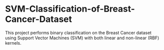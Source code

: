 # SVM-Classification-of-Breast-Cancer-Dataset
This project performs binary classification on the Breast Cancer dataset using Support Vector Machines (SVM) with both linear and non-linear (RBF) kernels.
